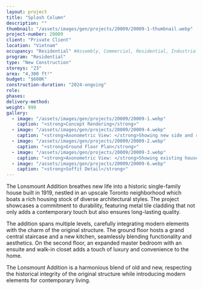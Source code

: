 ```yaml
---
layout: project 
title: "Splash Column"
description: ""
thumbnail: "/assets/images/gen/projects/20009/20009-1-thumbnail.webp"
project-number: 20009
client: "Private Client"
location: "Vietnam"
occupancy: "Residential" #Assembly, Commercial, Residential, Industrial, Institutional   
program: "Residential"
type: "New Construction"
storeys: "23"
area: "4,300 ft²"
budget: "$600K"
construction-duration: "2024-ongoing"
role: 
phases: 
delivery-method: 
weight: 999
gallery:
  - image: "/assets/images/gen/projects/20009/20009-1.webp"
    caption: "<strong>Concept Rendering</strong>"
  - image: "/assets/images/gen/projects/20009/20009-4.webp"
    caption: "<strong>Axonometric View: </strong>Showing new side and rear additions with flat roof and carport built around existing house."
  - image: "/assets/images/gen/projects/20009/20009-2.webp"
    caption: "<strong>Ground Floor Plan</strong>"
  - image: "/assets/images/gen/projects/20009/20009-3.webp"
    caption: "<strong>Axonometric View: </strong>Showing existing house with hip roof."
  - image: "/assets/images/gen/projects/20009/20009-6.webp"
    caption: "<strong>Soffit Detail</strong>"
---
```


The Lonsmount Addition breathes new life into a historic single-family house built in 1919, nestled in an upscale Toronto neighborhood which boats a rich housing stock of diverse architectural styles. The project showcases a commitment to durability, featuring metal tile cladding that not only adds a contemporary touch but also ensures long-lasting quality. 

The addition spans multiple levels, carefully integrating modern elements with the charm of the original structure. The ground floor hosts a grand central staircase and a new kitchen, seamlessly blending functionality and aesthetics. On the second floor, an expanded master bedroom with an ensuite and walk-in closet adds a touch of luxury and convenience to the home. 

The Lonsmount Addition is a harmonious blend of old and new, respecting the historical integrity of the original structure while introducing modern elements for contemporary living.
